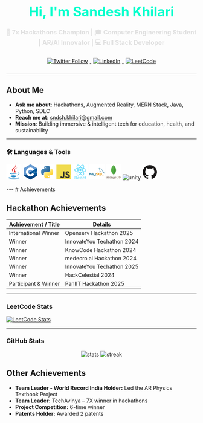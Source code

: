 <h1 align="center" style="font-size: 2.5em; color: #00ffcc; animation: glow 2s ease-in-out infinite;">
  Hi, I'm Sandesh Khilari
</h1>
<h3 align="center" style="color: #e0e0e0; margin-top: 10px;">
  🥇 7x Hackathons Champion | 🎓 Computer Engineering Student | AR/AI Innovator | 💻 Full Stack Developer
</h3>

<p align="center" style="margin: 20px 0;">
  <a href="https://twitter.com/sande_ish" target="_blank">
    <img src="https://img.shields.io/twitter/follow/sande_ish?logo=twitter&style=for-the-badge&color=1DA1F2" alt="Twitter Follow" style="transition: transform 0.3s; margin: 5px;" onmouseover="this.style.transform='scale(1.1)';" onmouseout="this.style.transform='scale(1)';"/>
  </a>
  <a href="https://linkedin.com/in/sandesh-khilari-8458a2248/" target="_blank">
    <img src="https://img.shields.io/badge/LinkedIn-0077B5?style=for-the-badge&logo=linkedin&logoColor=white" alt="LinkedIn" style="transition: transform 0.3s; margin: 5px;" onmouseover="this.style.transform='scale(1.1)';" onmouseout="this.style.transform='scale(1)';"/>
  </a>
  <a href="https://www.leetcode.com/sandeshkhilari" target="_blank">
    <img src="https://img.shields.io/badge/LeetCode-FFA116?style=for-the-badge&logo=leetcode&logoColor=white" alt="LeetCode" style="transition: transform 0.3s; margin: 5px;" onmouseover="this.style.transform='scale(1.1)';" onmouseout="this.style.transform='scale(1)';"/>
  </a>
</p>

---

## About Me

-  **Ask me about**: Hackathons, Augmented Reality, MERN Stack, Java, Python, SDLC
-  **Reach me at**: [sndsh.khilari@gmail.com](mailto:sndsh.khilari@gmail.com)
-  **Mission**: Building immersive & intelligent tech for education, health, and sustainability

---
### 🛠️ Languages & Tools
<p align="left">
  <img src="https://raw.githubusercontent.com/devicons/devicon/master/icons/java/java-original.svg" alt="java" width="40" height="40"/>
  <img src="https://raw.githubusercontent.com/devicons/devicon/master/icons/cplusplus/cplusplus-original.svg" alt="cplusplus" width="40" height="40"/>
  <img src="https://raw.githubusercontent.com/devicons/devicon/master/icons/python/python-original.svg" alt="python" width="40" height="40"/>
  <img src="https://raw.githubusercontent.com/devicons/devicon/master/icons/javascript/javascript-original.svg" alt="javascript" width="40" height="40"/>
  <img src="https://raw.githubusercontent.com/devicons/devicon/master/icons/react/react-original-wordmark.svg" alt="react" width="40" height="40"/>
  <img src="https://raw.githubusercontent.com/devicons/devicon/master/icons/mysql/mysql-original-wordmark.svg" alt="mysql" width="40" height="40"/>
  <img src="https://raw.githubusercontent.com/devicons/devicon/master/icons/mongodb/mongodb-original-wordmark.svg" alt="mongodb" width="40" height="40"/>
  <img src="https://www.vectorlogo.zone/logos/unity3d/unity3d-icon.svg" alt="unity" width="40" height="40"/>
  <img src="https://raw.githubusercontent.com/devicons/devicon/master/icons/github/github-original.svg" alt="github" width="40" height="40"/>
</p>
---
# Achievements

## Hackathon Achievements

| Achievement / Title            | Details                   |
|-------------------------------|---------------------------|
| International Winner           | Openserv Hackathon 2025    |
| Winner                        | InnovateYou Techathon 2024 |
| Winner                        | KnowCode Hackathon 2024    |
| Winner                        | medecro.ai Hackathon 2024  |
| Winner                        | InnovateYou Techathon 2025 |
| Winner                        | HackCelestial 2024         |
| Participant & Winner          | PanIIT Hackathon 2025      |

---
### LeetCode Stats

[![LeetCode Stats](https://leetcard.jacoblin.cool/sandeshkhilari?theme=dark&font=Source%20Code%20Pro&ext=heatmap)](https://leetcode.com/sandeshkhilari/)

---
###  GitHub Stats

<p align="center">
  <img src="https://github-readme-stats.vercel.app/api?username=SandeshKhilari01&show_icons=true&theme=radical" alt="stats"/>
  <img src="https://streak-stats.demolab.com?user=SandeshKhilari01&theme=dark" alt="streak"/>
</p>


## Other Achievements

- **Team Leader - World Record India Holder:** Led the AR Physics Textbook Project  
- **Team Leader:** TechAvinya – 7X winner in hackathons  
- **Project Competition:** 6-time winner  
- **Patents Holder:** Awarded 2 patents
